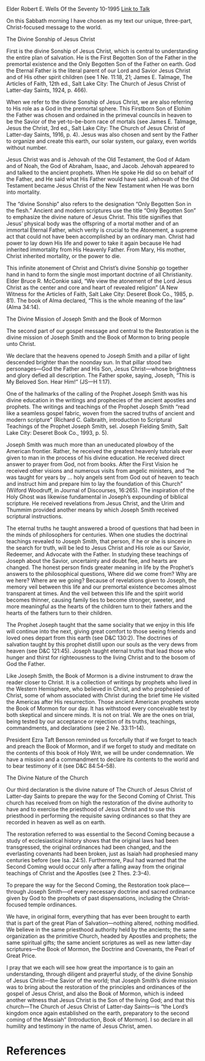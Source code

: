 Elder Robert E. Wells
Of the Seventy
10-1995
[Link to Talk](https://www.churchofjesuschrist.org/study/general-conference/1995/10/our-message-to-the-world?lang=eng)

On this Sabbath morning I have chosen as my text our unique, three-part, Christ-focused message to the world.





The Divine Sonship of Jesus Christ



First is the divine Sonship of Jesus Christ, which is central to understanding the entire plan of salvation. He is the First Begotten Son of the Father in the premortal existence and the Only Begotten Son of the Father on earth. God the Eternal Father is the literal parent of our Lord and Savior Jesus Christ and of His other spirit children (see 1 Ne. 11:18, 21; James E. Talmage, The Articles of Faith, 12th ed., Salt Lake City: The Church of Jesus Christ of Latter-day Saints, 1924, p. 466).

When we refer to the divine Sonship of Jesus Christ, we are also referring to His role as a God in the premortal sphere. This Firstborn Son of Elohim the Father was chosen and ordained in the primeval councils in heaven to be the Savior of the yet-to-be-born race of mortals (see James E. Talmage, Jesus the Christ, 3rd ed., Salt Lake City: The Church of Jesus Christ of Latter-day Saints, 1916, p. 4). Jesus was also chosen and sent by the Father to organize and create this earth, our solar system, our galaxy, even worlds without number.

Jesus Christ was and is Jehovah of the Old Testament, the God of Adam and of Noah, the God of Abraham, Isaac, and Jacob. Jehovah appeared to and talked to the ancient prophets. When He spoke He did so on behalf of the Father, and He said what His Father would have said. Jehovah of the Old Testament became Jesus Christ of the New Testament when He was born into mortality.

The “divine Sonship” also refers to the designation “Only Begotten Son in the flesh.” Ancient and modern scriptures use the title “Only Begotten Son” to emphasize the divine nature of Jesus Christ. This title signifies that Jesus’ physical body was the offspring of a mortal mother and of an immortal Eternal Father, which verity is crucial to the Atonement, a supreme act that could not have been accomplished by an ordinary man. Christ had power to lay down His life and power to take it again because He had inherited immortality from His Heavenly Father. From Mary, His mother, Christ inherited mortality, or the power to die.

This infinite atonement of Christ and Christ’s divine Sonship go together hand in hand to form the single most important doctrine of all Christianity. Elder Bruce R. McConkie said, “We view the atonement of the Lord Jesus Christ as the center and core and heart of revealed religion” (A New Witness for the Articles of Faith, Salt Lake City: Deseret Book Co., 1985, p. 81). The book of Alma declared, “This is the whole meaning of the law” (Alma 34:14).







The Divine Mission of Joseph Smith and the Book of Mormon



The second part of our gospel message and central to the Restoration is the divine mission of Joseph Smith and the Book of Mormon to bring people unto Christ.

We declare that the heavens opened to Joseph Smith and a pillar of light descended brighter than the noonday sun. In that pillar stood two personages—God the Father and His Son, Jesus Christ—whose brightness and glory defied all description. The Father spoke, saying, Joseph, “This is My Beloved Son. Hear Him!” (JS—H 1:17).

One of the hallmarks of the calling of the Prophet Joseph Smith was his divine education in the writings and prophecies of the ancient apostles and prophets. The writings and teachings of the Prophet Joseph Smith “read like a seamless gospel fabric, woven from the sacred truths of ancient and modern scripture” (Richard C. Galbraith, introduction to Scriptural Teachings of the Prophet Joseph Smith, sel. Joseph Fielding Smith, Salt Lake City: Deseret Book Co., 1993, p. 5).

Joseph Smith was much more than an uneducated plowboy of the American frontier. Rather, he received the greatest heavenly tutorials ever given to man in the process of his divine education. He received direct answer to prayer from God, not from books. After the First Vision he received other visions and numerous visits from angelic ministers, and “he was taught for years by … holy angels sent from God out of heaven to teach and instruct him and prepare him to lay the foundation of this Church” (Wilford Woodruff, in Journal of Discourses, 16:265). The inspiration of the Holy Ghost was likewise fundamental in Joseph’s expounding of biblical scripture. He received revelations from Jesus Christ, and the Urim and Thummim provided another means by which Joseph Smith received scriptural instructions.

The eternal truths he taught answered a brood of questions that had been in the minds of philosophers for centuries. When one studies the doctrinal teachings revealed to Joseph Smith, that person, if he or she is sincere in the search for truth, will be led to Jesus Christ and His role as our Savior, Redeemer, and Advocate with the Father. In studying these teachings of Joseph about the Savior, uncertainty and doubt flee, and hearts are changed. The honest person finds greater meaning in life by the Prophet’s answers to the philosophical questions, Where did we come from? Why are we here? Where are we going? Because of revelations given to Joseph, the memory veil between this life and our premortal existence becomes almost transparent at times. And the veil between this life and the spirit world becomes thinner, causing family ties to become stronger, sweeter, and more meaningful as the hearts of the children turn to their fathers and the hearts of the fathers turn to their children.

The Prophet Joseph taught that the same sociality that we enjoy in this life will continue into the next, giving great comfort to those seeing friends and loved ones depart from this earth (see D&C 130:2). The doctrines of salvation taught by this prophet distill upon our souls as the very dews from heaven (see D&C 121:45). Joseph taught eternal truths that lead those who hunger and thirst for righteousness to the living Christ and to the bosom of God the Father.

Like Joseph Smith, the Book of Mormon is a divine instrument to draw the reader closer to Christ. It is a collection of writings by prophets who lived in the Western Hemisphere, who believed in Christ, and who prophesied of Christ, some of whom associated with Christ during the brief time He visited the Americas after His resurrection. Those ancient American prophets wrote the Book of Mormon for our day. It has withstood every conceivable test by both skeptical and sincere minds. It is not on trial. We are the ones on trial, being tested by our acceptance or rejection of its truths, teachings, commandments, and declarations (see 2 Ne. 33:11–14).

President Ezra Taft Benson reminded us forcefully that if we forget to teach and preach the Book of Mormon, and if we forget to study and meditate on the contents of this book of Holy Writ, we will be under condemnation. We have a mission and a commandment to declare its contents to the world and to bear testimony of it (see D&C 84:54–58).







The Divine Nature of the Church



Our third declaration is the divine nature of The Church of Jesus Christ of Latter-day Saints to prepare the way for the Second Coming of Christ. This church has received from on high the restoration of the divine authority to have and to exercise the priesthood of Jesus Christ and to use this priesthood in performing the requisite saving ordinances so that they are recorded in heaven as well as on earth.

The restoration referred to was essential to the Second Coming because a study of ecclesiastical history shows that the original laws had been transgressed, the original ordinances had been changed, and the everlasting covenants had been broken, just as Isaiah had prophesied many centuries before (see Isa. 24:5). Furthermore, Paul had warned that the Second Coming would occur only after a falling away from the original teachings of Christ and the Apostles (see 2 Thes. 2:3–4).

To prepare the way for the Second Coming, the Restoration took place—through Joseph Smith—of every necessary doctrine and sacred ordinance given by God to the prophets of past dispensations, including the Christ-focused temple ordinances.

We have, in original form, everything that has ever been brought to earth that is part of the great Plan of Salvation—nothing altered, nothing modified. We believe in the same priesthood authority held by the ancients; the same organization as the primitive Church, headed by Apostles and prophets; the same spiritual gifts; the same ancient scriptures as well as new latter-day scriptures—the Book of Mormon, the Doctrine and Covenants, the Pearl of Great Price.

I pray that we each will see how great the importance is to gain an understanding, through diligent and prayerful study, of the divine Sonship of Jesus Christ—the Savior of the world; that Joseph Smith’s divine mission was to bring about the restoration of the principles and ordinances of the gospel of Jesus Christ, and also the Book of Mormon, which is indeed another witness that Jesus Christ is the Son of the living God; and that this church—The Church of Jesus Christ of Latter-day Saints—is “the Lord’s kingdom once again established on the earth, preparatory to the second coming of the Messiah” (Introduction, Book of Mormon). I so declare in all humility and testimony in the name of Jesus Christ, amen.

# References
